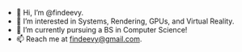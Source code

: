 - 👋 Hi, I’m @findeevy.
- 👀 I’m interested in Systems, Rendering, GPUs, and Virtual Reality.
- 🌱 I’m currently pursuing a BS in Computer Science! 
- 📫 Reach me at findeevy@gmail.com.
